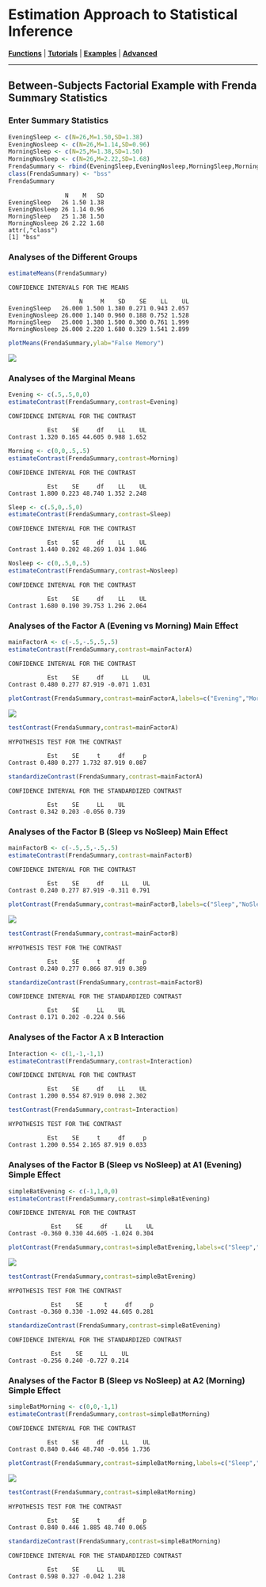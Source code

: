 # Estimation Approach to Statistical Inference

[**Functions**](../../Functions) | 
[**Tutorials**](../../Tutorials) | 
[**Examples**](../../Examples) | 
[**Advanced**](../../Advanced)

---

## Between-Subjects Factorial Example with Frenda Summary Statistics

### Enter Summary Statistics

```r
EveningSleep <- c(N=26,M=1.50,SD=1.38)
EveningNosleep <- c(N=26,M=1.14,SD=0.96)
MorningSleep <- c(N=25,M=1.38,SD=1.50)
MorningNosleep <- c(N=26,M=2.22,SD=1.68)
FrendaSummary <- rbind(EveningSleep,EveningNosleep,MorningSleep,MorningNosleep)
class(FrendaSummary) <- "bss"
FrendaSummary
```
```
                N    M   SD
EveningSleep   26 1.50 1.38
EveningNosleep 26 1.14 0.96
MorningSleep   25 1.38 1.50
MorningNosleep 26 2.22 1.68
attr(,"class")
[1] "bss"
```

### Analyses of the Different Groups

```r
estimateMeans(FrendaSummary)
```
```
CONFIDENCE INTERVALS FOR THE MEANS

                    N     M    SD    SE    LL    UL
EveningSleep   26.000 1.500 1.380 0.271 0.943 2.057
EveningNosleep 26.000 1.140 0.960 0.188 0.752 1.528
MorningSleep   25.000 1.380 1.500 0.300 0.761 1.999
MorningNosleep 26.000 2.220 1.680 0.329 1.541 2.899
```
```r
plotMeans(FrendaSummary,ylab="False Memory")
```
<kbd><img src="FrendaFigure1.jpeg"></kbd>

### Analyses of the Marginal Means

```r
Evening <- c(.5,.5,0,0)
estimateContrast(FrendaSummary,contrast=Evening)
```
```
CONFIDENCE INTERVAL FOR THE CONTRAST

           Est    SE     df    LL    UL
Contrast 1.320 0.165 44.605 0.988 1.652
```
```r
Morning <- c(0,0,.5,.5)
estimateContrast(FrendaSummary,contrast=Morning)
```
```
CONFIDENCE INTERVAL FOR THE CONTRAST

           Est    SE     df    LL    UL
Contrast 1.800 0.223 48.740 1.352 2.248
```
```r
Sleep <- c(.5,0,.5,0)
estimateContrast(FrendaSummary,contrast=Sleep)
```
```
CONFIDENCE INTERVAL FOR THE CONTRAST

           Est    SE     df    LL    UL
Contrast 1.440 0.202 48.269 1.034 1.846
```
```r
Nosleep <- c(0,.5,0,.5)
estimateContrast(FrendaSummary,contrast=Nosleep)
```
```
CONFIDENCE INTERVAL FOR THE CONTRAST

           Est    SE     df    LL    UL
Contrast 1.680 0.190 39.753 1.296 2.064
```

### Analyses of the Factor A (Evening vs Morning) Main Effect

```r
mainFactorA <- c(-.5,-.5,.5,.5)
estimateContrast(FrendaSummary,contrast=mainFactorA)
```
```
CONFIDENCE INTERVAL FOR THE CONTRAST

           Est    SE     df     LL    UL
Contrast 0.480 0.277 87.919 -0.071 1.031
```
```r
plotContrast(FrendaSummary,contrast=mainFactorA,labels=c("Evening","Morning"),ylab="False Memory")
```
<kbd><img src="FrendaFigure2.jpeg"></kbd>
```r
testContrast(FrendaSummary,contrast=mainFactorA)
```
```
HYPOTHESIS TEST FOR THE CONTRAST

           Est    SE     t     df     p
Contrast 0.480 0.277 1.732 87.919 0.087
```
```r
standardizeContrast(FrendaSummary,contrast=mainFactorA)
```
```
CONFIDENCE INTERVAL FOR THE STANDARDIZED CONTRAST

           Est    SE     LL    UL
Contrast 0.342 0.203 -0.056 0.739
```

### Analyses of the Factor B (Sleep vs NoSleep) Main Effect

```r
mainFactorB <- c(-.5,.5,-.5,.5)
estimateContrast(FrendaSummary,contrast=mainFactorB)
```
```
CONFIDENCE INTERVAL FOR THE CONTRAST

           Est    SE     df     LL    UL
Contrast 0.240 0.277 87.919 -0.311 0.791
```
```r
plotContrast(FrendaSummary,contrast=mainFactorB,labels=c("Sleep","NoSleep"),ylab="False Memory")
```
<kbd><img src="FrendaFigure3.jpeg"></kbd>
```r
testContrast(FrendaSummary,contrast=mainFactorB)
```
```
HYPOTHESIS TEST FOR THE CONTRAST

           Est    SE     t     df     p
Contrast 0.240 0.277 0.866 87.919 0.389
```
```r
standardizeContrast(FrendaSummary,contrast=mainFactorB)
```
```
CONFIDENCE INTERVAL FOR THE STANDARDIZED CONTRAST

           Est    SE     LL    UL
Contrast 0.171 0.202 -0.224 0.566
```

### Analyses of the Factor A x B Interaction

```r
Interaction <- c(1,-1,-1,1)
estimateContrast(FrendaSummary,contrast=Interaction)
```
```
CONFIDENCE INTERVAL FOR THE CONTRAST

           Est    SE     df    LL    UL
Contrast 1.200 0.554 87.919 0.098 2.302
```
```r
testContrast(FrendaSummary,contrast=Interaction)
```
```
HYPOTHESIS TEST FOR THE CONTRAST

           Est    SE     t     df     p
Contrast 1.200 0.554 2.165 87.919 0.033
```

### Analyses of the Factor B (Sleep vs NoSleep) at A1 (Evening) Simple Effect

```r
simpleBatEvening <- c(-1,1,0,0)
estimateContrast(FrendaSummary,contrast=simpleBatEvening)
```
```
CONFIDENCE INTERVAL FOR THE CONTRAST

            Est    SE     df     LL    UL
Contrast -0.360 0.330 44.605 -1.024 0.304
```
```r
plotContrast(FrendaSummary,contrast=simpleBatEvening,labels=c("Sleep","NoSleep"),ylab="False Memory")
```
<kbd><img src="FrendaFigure4.jpeg"></kbd>
```r
testContrast(FrendaSummary,contrast=simpleBatEvening)
```
```
HYPOTHESIS TEST FOR THE CONTRAST

            Est    SE      t     df     p
Contrast -0.360 0.330 -1.092 44.605 0.281
```
```r
standardizeContrast(FrendaSummary,contrast=simpleBatEvening)
```
```
CONFIDENCE INTERVAL FOR THE STANDARDIZED CONTRAST

            Est    SE     LL    UL
Contrast -0.256 0.240 -0.727 0.214
```

### Analyses of the Factor B (Sleep vs NoSleep) at A2 (Morning) Simple Effect

```r
simpleBatMorning <- c(0,0,-1,1)
estimateContrast(FrendaSummary,contrast=simpleBatMorning)
```
```
CONFIDENCE INTERVAL FOR THE CONTRAST

           Est    SE     df     LL    UL
Contrast 0.840 0.446 48.740 -0.056 1.736
```
```r
plotContrast(FrendaSummary,contrast=simpleBatMorning,labels=c("Sleep","NoSleep"),ylab="False Memory")
```
<kbd><img src="FrendaFigure5.jpeg"></kbd>
```r
testContrast(FrendaSummary,contrast=simpleBatMorning)
```
```
HYPOTHESIS TEST FOR THE CONTRAST

           Est    SE     t     df     p
Contrast 0.840 0.446 1.885 48.740 0.065
```
```r
standardizeContrast(FrendaSummary,contrast=simpleBatMorning)
```
```
CONFIDENCE INTERVAL FOR THE STANDARDIZED CONTRAST

           Est    SE     LL    UL
Contrast 0.598 0.327 -0.042 1.238
```
